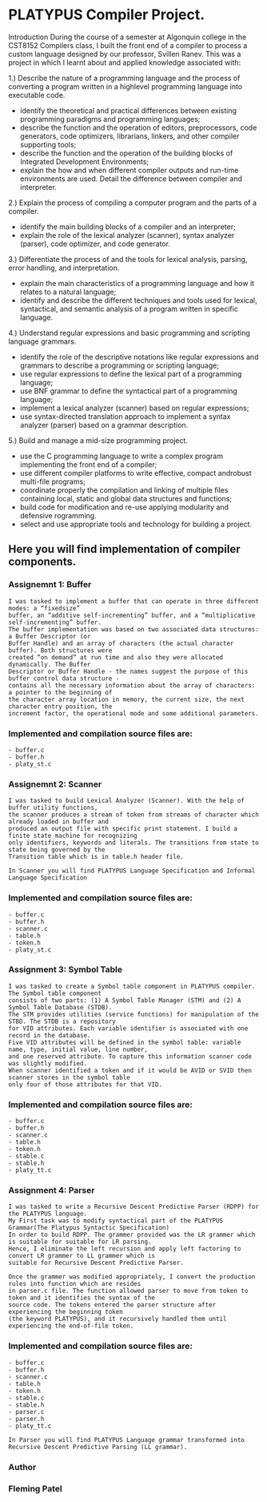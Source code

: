 # PLATYPUS Compiler Project.

Introduction During the course of a semester at Algonquin college in the CST8152 Compilers class, I built the front end of a compiler to process a custom language designed by our professor, Svillen Ranev. This was a project in which I learnt about and applied knowledge associated with:

1.) Describe the nature of a programming language and the process of converting a program written in a highlevel
    programming language into executable code.
  - identify the theoretical and practical differences between existing programming paradigms and
    programming languages;
  - describe the function and the operation of editors, preprocessors, code generators, code optimizers,
    librarians, linkers, and other compiler supporting tools;
  - describe the function and the operation of the building blocks of Integrated Development Environments;
  - explain the how and when different compiler outputs and run-time environments are used. Detail the
    difference between compiler and interpreter.
    
2.) Explain the process of compiling a computer program and the parts of a compiler.
  - identify the main building blocks of a compiler and an interpreter;
  - explain the role of the lexical analyzer (scanner), syntax analyzer (parser), code optimizer, and code
    generator.
    
3.) Differentiate the process of and the tools for lexical analysis, parsing, error handling, and interpretation.
  - explain the main characteristics of a programming language and how it relates to a natural language;
  - identify and describe the different techniques and tools used for lexical, syntactical, and semantic analysis
    of a program written in specific language.
    
4.) Understand regular expressions and basic programming and scripting language grammars.
  - identify the role of the descriptive notations like regular expressions and grammars to describe a
    programming or scripting language;
  - use regular expressions to define the lexical part of a programming language;
  - use BNF grammar to define the syntactical part of a programming language;
  - implement a lexical analyzer (scanner) based on regular expressions;
  - use syntax-directed translation approach to implement a syntax analyzer (parser) based on a grammar
    description.
    
5.) Build and manage a mid-size programming project.
  - use the C programming language to write a complex program implementing the front end of a compiler;
  - use different compiler platforms to write effective, compact androbust multi-file programs;
  - coordinate properly the compilation and linking of multiple files containing local, static and global data
    structures and functions;
  - build code for modification and re-use applying modularity and defensive rogramming.
  - select and use appropriate tools and technology for building a project.

## Here you will find implementation of compiler components.

### Assignemnt 1: Buffer
    I was tasked to implement a buffer that can operate in three different modes: a “fixedsize”
    buffer, an “additive self-incrementing” buffer, and a “multiplicative self-incrementing” buffer.
    The buffer implementation was based on two associated data structures: a Buffer Descriptor (or
    Buffer Handle) and an array of characters (the actual character buffer). Both structures were
    created “on demand” at run time and also they were allocated dynamically. The Buffer
    Descriptor or Buffer Handle - the names suggest the purpose of this buffer control data structure -
    contains all the necessary information about the array of characters: a pointer to the beginning of
    the character array location in memory, the current size, the next character entry position, the
    increment factor, the operational mode and some additional parameters.
    
### Implemented and compilation source files are:
    - buffer.c
    - buffer.h
    - platy_st.c
 
### Assignemnt 2: Scanner
    I was tasked to build Lexical Analyzer (Scanner). With the help of buffer utility functions, 
    the scanner produces a stream of token from streams of character which already loaded in buffer and 
    produced an output file with specific print statement. I build a finite state machine for recognizing 
    only identifiers, keywords and literals. The transitions from state to state being governed by the 
    Transition table which is in table.h header file.
    
    In Scanner you will find PLATYPUS Language Specification and Informal Language Specification
    
### Implemented and compilation source files are:
    - buffer.c
    - buffer.h
    - scanner.c
    - table.h
    - token.h
    - platy_st.c
 
### Assignment 3: Symbol Table
    I was tasked to create a Symbol table component in PLATYPUS compiler. The Symbol table component 
    consists of two parts: (1) A Symbol Table Manager (STM) and (2) A Symbol Table Database (STDB).
    The STM provides utilities (service functions) for manipulation of the STBD. The STDB is a repository 
    for VID attributes. Each variable identifier is associated with one record in the database. 
    Five VID attributes will be defined in the symbol table: variable name, type, initial value, line number,
    and one reserved attribute. To capture this information scanner code was slightly modified. 
    When scanner identified a token and if it would be AVID or SVID then scanner stores in the symbol table 
    only four of those attributes for that VID.
    
### Implemented and compilation source files are:
    - buffer.c
    - buffer.h
    - scanner.c
    - table.h
    - token.h
    - stable.c
    - stable.h
    - platy_tt.c
    
### Assignment 4: Parser
    I was tasked to write a Recursive Descent Predictive Parser (RDPP) for the PLATYPUS language.
    My First task was to modify syntactical part of the PLATYPUS Grammar(The Platypus Syntactic Specification)
    In order to build RDPP. The grammer provided was the LR grammer which is suitable for suitable for LR parsing.
    Hence, I eliminate the left recursion and apply left factoring to convert LR grammer to LL grammer which is 
    suitable for Recursive Descent Predictive Parser.
    
    Once the grammer was modified appropriately, I convert the production rules into function which are resides
    in parser.c file. The function allowed parser to move from token to token and it identifies the syntax of the
    source code. The tokens entered the parser structure after experiencing the beginning token 
    (the keyword PLATYPUS), and it recursively handled them until experiencing the end-of-file token. 
    
### Implemented and compilation source files are:
    - buffer.c
    - buffer.h
    - scanner.c
    - table.h
    - token.h
    - stable.c
    - stable.h
    - parser.c
    - parser.h
    - platy_tt.c
    
    In Parser you will find PLATYPUS Language grammar transformed into Recursive Descent Predictive Parsing (LL grammar).

### Author

### Fleming Patel

